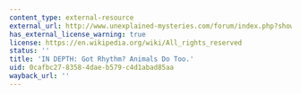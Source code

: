 ```yaml
---
content_type: external-resource
external_url: http://www.unexplained-mysteries.com/forum/index.php?showtopic=82287
has_external_license_warning: true
license: https://en.wikipedia.org/wiki/All_rights_reserved
status: ''
title: 'IN DEPTH: Got Rhythm? Animals Do Too.'
uid: 0cafbc27-8358-4dae-b579-c4d1abad85aa
wayback_url: ''
---
```

